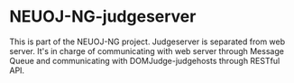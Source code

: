 # NEUOJ-NG-judgeserver
This is part of the NEUOJ-NG project. Judgeserver 
is separated from web server. It's in charge of
communicating with web server through Message Queue
and communicating with DOMJudge-judgehosts through
RESTful API.